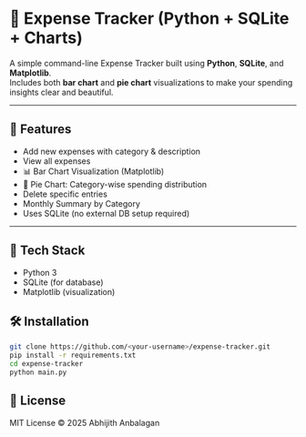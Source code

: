 # 🧾 Expense Tracker (Python + SQLite + Charts)

A simple command-line Expense Tracker built using **Python**, **SQLite**, and **Matplotlib**.  
Includes both **bar chart** and **pie chart** visualizations to make your spending insights clear and beautiful.

---

## 🚀 Features
- Add new expenses with category & description
- View all expenses
- 📊 Bar Chart Visualization (Matplotlib) 
- 🥧 Pie Chart: Category-wise spending distribution  
- Delete specific entries
- Monthly Summary by Category 
- Uses SQLite (no external DB setup required)

---

## 🧩 Tech Stack
- Python 3
- SQLite (for database)
- Matplotlib (visualization)

## 🛠️ Installation
```bash
git clone https://github.com/<your-username>/expense-tracker.git
pip install -r requirements.txt
cd expense-tracker
python main.py

```

## 📜 License

MIT License © 2025 Abhijith Anbalagan
